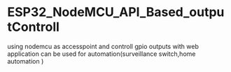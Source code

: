 # ESP32_NodeMCU_API_Based_outputControll
using nodemcu as accesspoint and controll gpio outputs with web application can be used for automation(surveillance switch,home automation )
